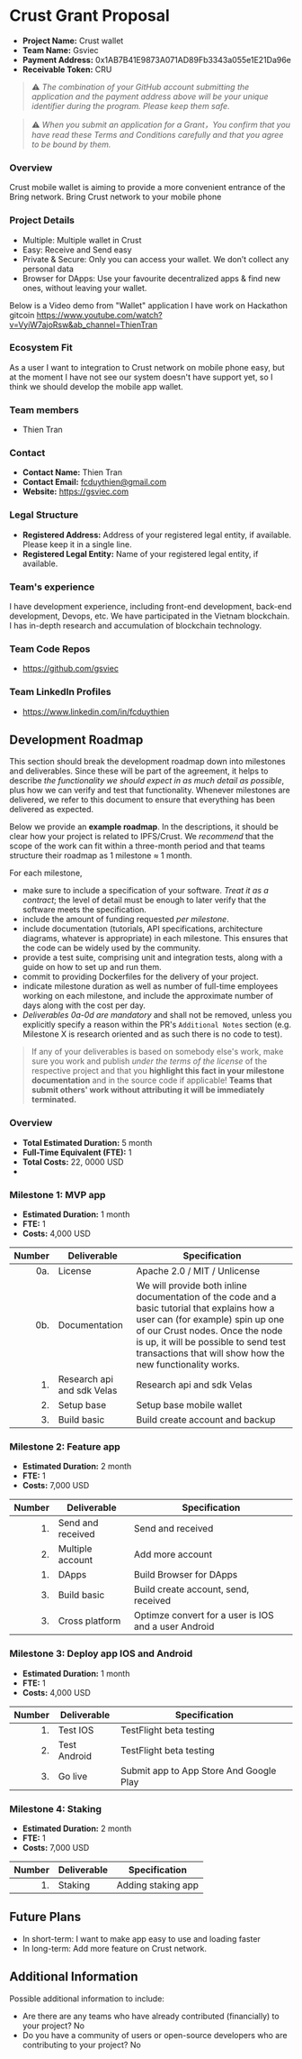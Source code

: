 # Crust Grant Proposal

* **Project Name:** Crust wallet 
* **Team Name:** Gsviec
* **Payment Address:** 0x1AB7B41E9873A071AD89Fb3343a055e1E21Da96e
* **Receivable Token:** CRU

> ⚠️ *The combination of your GitHub account submitting the application and the payment address above will be your unique identifier during the program. Please keep them safe.*

> ⚠️ *When you submit an application for a Grant，You confirm that you have read these Terms and Conditions carefully and that you agree to be bound by them.*

### Overview
Crust mobile wallet is aiming to provide a more convenient entrance of the Bring network. Bring Crust network to your mobile phone

### Project Details 

- Multiple: Multiple wallet in Crust
- Easy: Receive and Send easy
- Private & Secure: Only you can access your wallet. We don’t collect any personal data
- Browser for DApps: Use your favourite decentralized apps & find new ones, without leaving your wallet.

Below is a Video demo from "Wallet" application I have work on Hackathon gitcoin https://www.youtube.com/watch?v=VyiW7ajoRsw&ab_channel=ThienTran

### Ecosystem Fit 
As a user I want to integration to Crust network on mobile phone easy, but at the moment I have not see our system doesn't have support yet,
so I think we should develop the mobile app wallet.

### Team members
* Thien Tran

### Contact
* **Contact Name:** Thien Tran
* **Contact Email:** fcduythien@gmail.com
* **Website:** https://gsviec.com

### Legal Structure 
* **Registered Address:** Address of your registered legal entity, if available. Please keep it in a single line. 
* **Registered Legal Entity:** Name of your registered legal entity, if available. 

### Team's experience
I have development experience, including front-end development, back-end development, Devops, etc. We have participated in the Vietnam blockchain. I has in-depth research and accumulation of blockchain technology.

### Team Code Repos
* https://github.com/gsviec

### Team LinkedIn Profiles
* https://www.linkedin.com/in/fcduythien

## Development Roadmap

This section should break the development roadmap down into milestones and deliverables. Since these will be part of the agreement, it helps to describe *the functionality we should expect in as much detail as possible*, plus how we can verify and test that functionality. Whenever milestones are delivered, we refer to this document to ensure that everything has been delivered as expected.

Below we provide an **example roadmap**. In the descriptions, it should be clear how your project is related to IPFS/Crust. We *recommend* that the scope of the work can fit within a three-month period and that teams structure their roadmap as 1 milestone ≈ 1 month. 

For each milestone,

* make sure to include a specification of your software. _Treat it as a contract_; the level of detail must be enough to later verify that the software meets the specification.
* include the amount of funding requested _per milestone_.
* include documentation (tutorials, API specifications, architecture diagrams, whatever is appropriate) in each milestone. This ensures that the code can be widely used by the community.
* provide a test suite, comprising unit and integration tests, along with a guide on how to set up and run them.
* commit to providing Dockerfiles for the delivery of your project. 
* indicate milestone duration as well as number of full-time employees working on each milestone, and include the approximate number of days along with the cost per day.
* _Deliverables 0a-0d are mandatory_ and shall not be removed, unless you explicitly specify a reason within the PR's `Additional Notes` section (e.g. Milestone X is research oriented and as such there is no code to test).

> If any of your deliverables is based on somebody else's work, make sure you work and publish _under the terms of the license_ of the respective project and that you **highlight this fact in your milestone documentation** and in the source code if applicable! **Teams that submit others' work without attributing it will be immediately terminated.**

### Overview
* **Total Estimated Duration:** 5 month
* **Full-Time Equivalent (FTE):**  1
* **Total Costs:** 22, 0000 USD
* 
### Milestone 1: MVP app
* **Estimated Duration:** 1 month
* **FTE:**  1
* **Costs:** 4,000 USD

| Number | Deliverable | Specification |
| -----: | ----------- | ------------- |
| 0a. | License | Apache 2.0 / MIT / Unlicense |
| 0b. | Documentation | We will provide both inline documentation of the code and a basic tutorial that explains how a user can (for example) spin up one of our Crust nodes. Once the node is up, it will be possible to send test transactions that will show how the new functionality works. |
| 1. | Research api and sdk Velas| Research api and sdk Velas |  
| 2. | Setup base | Setup base mobile wallet|  
| 3. | Build basic | Build create account and backup|  

### Milestone 2: Feature app
* **Estimated Duration:** 2 month
* **FTE:**  1
* **Costs:** 7,000 USD

| Number | Deliverable | Specification |
| -----: | ----------- | ------------- |
| 1. | Send and received | Send and received|
| 2. | Multiple account| Add more account |  
| 1. | DApps | Build Browser for DApps|  
| 3. | Build basic | Build create account, send, received |
| 3. | Cross platform | Optimze convert for a user is IOS and a user Android |


### Milestone 3: Deploy app IOS and Android
* **Estimated Duration:** 1 month
* **FTE:**  1
* **Costs:** 4,000 USD

| Number | Deliverable | Specification |
| -----: | ----------- | ------------- |
| 1. | Test IOS| TestFlight beta testing|
| 2. | Test Android| TestFlight beta testing|
| 3. | Go live | Submit app to App Store And Google Play|

### Milestone 4: Staking 
* **Estimated Duration:** 2 month
* **FTE:**  1
* **Costs:** 7,000 USD

| Number | Deliverable | Specification |
| -----: | ----------- | ------------- |
| 1. | Staking| Adding staking app|


## Future Plans
- In short-term: I want to make app easy to use and loading faster
- In long-term: Add more feature on Crust network.

## Additional Information 

Possible additional information to include:

* Are there are any teams who have already contributed (financially) to your project? No
* Do you have a community of users or open-source developers who are contributing to your project? No
